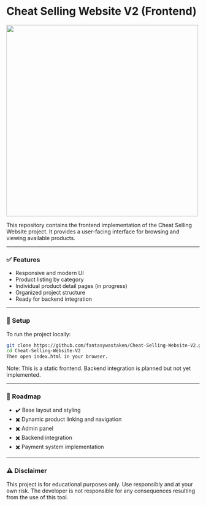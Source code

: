 # Cheat Selling Website V2 (Frontend)

<img src="https://i.imgur.com/AoHuIlF.png" width="500">

This repository contains the frontend implementation of the Cheat Selling Website project. It provides a user-facing interface for browsing and viewing available products.

---

### ✅ Features

- Responsive and modern UI
- Product listing by category
- Individual product detail pages (in progress)
- Organized project structure
- Ready for backend integration

---

### 🔧 Setup

To run the project locally:

```bash
git clone https://github.com/fantasywastaken/Cheat-Selling-Website-V2.git
cd Cheat-Selling-Website-V2
Then open index.html in your browser.
```

Note: This is a static frontend. Backend integration is planned but not yet implemented.

---

### 📜 Roadmap
- ✔️ Base layout and styling
- ✖️ Dynamic product linking and navigation
- ✖️ Admin panel
- ✖️ Backend integration
- ✖️ Payment system implementation

---

### ⚠️ Disclaimer
This project is for educational purposes only. Use responsibly and at your own risk. The developer is not responsible for any consequences resulting from the use of this tool.

